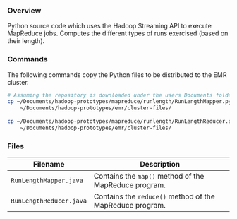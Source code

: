 ### Overview

Python source code which uses the Hadoop Streaming API to execute MapReduce jobs.  Computes the different types of runs 
exercised (based on their length).

### Commands

The following commands copy the Python files to be distributed to the EMR cluster.

```bash
# Assuming the repository is downloaded under the users Documents folder.
cp ~/Documents/hadoop-prototypes/mapreduce/runlength/RunLengthMapper.py \
    ~/Documents/hadoop-prototypes/emr/cluster-files/
    
cp ~/Documents/hadoop-prototypes/mapreduce/runlength/RunLengthReducer.py \
    ~/Documents/hadoop-prototypes/emr/cluster-files/
```

### Files

| Filename                    | Description                                                                          |
|-----------------------------|--------------------------------------------------------------------------------------|
| `RunLengthMapper.java`      | Contains the `map()` method of the MapReduce program.                                |
| `RunLengthReducer.java`     | Contains the `reduce()` method of the MapReduce program.                             |